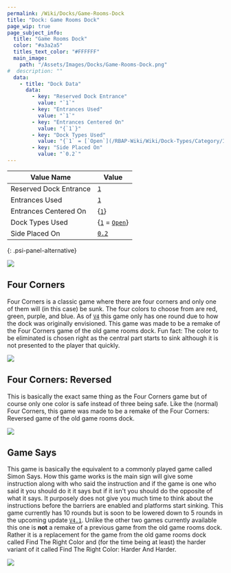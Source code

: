```yaml
---
permalink: /Wiki/Docks/Game-Rooms-Dock
title: "Dock: Game Rooms Dock"
page_wip: true
page_subject_info:
  title: "Game Rooms Dock"
  color: "#a3a2a5"
  titles_text_color: "#FFFFFF"
  main_image:
    path: "/Assets/Images/Docks/Game-Rooms-Dock.png"
#  description: ""
  data:
    - title: "Dock Data"
      data:
        - key: "Reserved Dock Entrance"
          value: "`1`"
        - key: "Entrances Used"
          value: "`1`"
        - key: "Entrances Centered On"
          value: "{`1`}"
        - key: "Dock Types Used"
          value: "{`1` = [`Open`](/RBAP-Wiki/Wiki/Dock-Types/Category/In-Game#open)}"
        - key: "Side Placed On"
          value: "`0.2`"
---
```




| Value Name             | Value |
|-|-|
| Reserved Dock Entrance | [`1`](/RBAP-Wiki/Wiki/Value-Types#number) |
| Entrances Used         | [`1`](/RBAP-Wiki/Wiki/Value-Types#number) |
| Entrances Centered On  | {[`1`](/RBAP-Wiki/Wiki/Value-Types#number)} |
| Dock Types Used        | {[`1`](/RBAP-Wiki/Wiki/Value-Types#number) = [`Open`](/RBAP-Wiki/Wiki/Dock-Types/Category/In-Game#open)} |
| Side Placed On         | [`0.2`](/RBAP-Wiki/Wiki/Value-Types#number) |
{: .psi-panel-alternative}

![](/RBAP-Wiki/Assets/Images/Docks/Game-Rooms-Dock.png)

## Four Corners

Four Corners is a classic game where there are four corners and only one of them will (in this case) be sunk. The four colors to choose from are red, green, purple, and blue. As of [`V4`](/RBAP-Wiki/Wiki/Value-Types#rbap-version) this game only has one round due to how the dock was originally envisioned. This game was made to be a remake of the Four Corners game of the old game rooms dock. Fun fact: The color to be eliminated is chosen right as the central part starts to sink although it is not presented to the player that quickly.

![](/RBAP-Wiki/Assets/Images/Docks/Game-Rooms-Games/Four-Corners.png)

## Four Corners: Reversed

This is basically the exact same thing as the Four Corners game but of course only one color is safe instead of three being safe. Like the (normal) Four Corners, this game was made to be a remake of the Four Corners: Reversed game of the old game rooms dock.

![](/RBAP-Wiki/Assets/Images/Docks/Game-Rooms-Games/Four-Corners-Reversed.png)

## Game Says

This game is basically the equivalent to a commonly played game called Simon Says. How this game works is the main sign will give some instruction along with who said the instruction and if the game is one who said it you should do it it says but if it isn't you should do the opposite of what it says. It purposely does not give you much time to think about the instructions before the barriers are enabled and platforms start sinking. This game currently has 10 rounds but is soon to be lowered down to 5 rounds in the upcoming update [`V4.1`](/RBAP-Wiki/Wiki/Value-Types#rbap-version). Unlike the other two games currently available this one is **not** a remake of a previous game from the old game rooms dock. Rather it is a replacement for the game from the old game rooms dock called Find The Right Color and (for the time being at least) the harder variant of it called Find The Right Color: Harder And Harder.

![](/RBAP-Wiki/Assets/Images/Docks/Game-Rooms-Games/Game-Says.png)